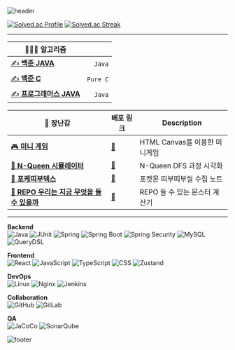 ![header](https://capsule-render.vercel.app/api?type=waving&color=gradient&customColorList=15&height=200&section=header&text=SJ70&fontSize=70&fontAlign=85&fontAlignY=40&animation=fadeIn)

[![Solved.ac Profile](http://mazassumnida.wtf/api/v2/generate_badge?boj=sj70)](https://solved.ac/sj70/)
[![Solved.ac Streak](http://mazandi.herokuapp.com/api?handle=sj70&theme=cold)](https://solved.ac/sj70/)
<!-- [![Solved.ac stats](https://github-readme-solvedac.hyp3rflow.vercel.app/api/?handle=sj70)](https://solved.ac/sj70/) -->

---

|👨🏻‍💻 알고리즘 | |
| --- | ---: |
| [✍ **백준 JAVA**](https://github.com/SJ70/Baekjoon_Java) | `Java` |
| [✍ **백준 C**](https://github.com/SJ70/Baekjoon_Java) | `Pure C` |
| [✍ **프로그래머스 JAVA**](https://github.com/SJ70/Programmers_Java) | `Java` |

| 🧶 장난감 | 배포 링크 | Description |
| --- | --- | --- |
| [🎮 **미니 게임**](https://github.com/SJ70/mini_games) | [🔗](https://sj70.github.io/mini_games/) | HTML Canvas를 이용한 미니게임 |
| [👑 **N-Queen 시뮬레이터**](https://github.com/SJ70/N-Queen_Simulator) | [🔗](https://sj70.github.io/N-Queen_Simulator/) | N-Queen DFS 과정 시각화 |
| [🔴 **포케띠부덱스**](https://github.com/SJ70/poke-ttibu-dex) | [🔗](https://sj70.github.io/poke-ttibu-dex/) | 포켓몬 띠부띠부씰 수집 노트 |
| [🧮 **REPO 우리는 지금 무엇을 들 수 있을까**](https://github.com/SJ70/repo-what-can-we-hold-up-now) | [🔗](https://sj70.github.io/repo-what-can-we-hold-up-now/) | REPO 들 수 있는 몬스터 계산기 |

---

**Backend**  
![Java](https://img.shields.io/badge/Java-007396?style=for-the-badge&logo=openjdk&logoColor=white)
![JUnit](https://img.shields.io/badge/JUnit-25A162?style=for-the-badge&logo=junit5&logoColor=white)
![Spring](https://img.shields.io/badge/Spring-6DB33F?style=for-the-badge&logo=Spring&logoColor=white)
![Spring Boot](https://img.shields.io/badge/Spring_Boot-6DB33F?style=for-the-badge&logo=springboot&logoColor=white)
![Spring Security](https://img.shields.io/badge/Spring_Security-6DB33F?style=for-the-badge&logo=springsecurity&logoColor=white)
![MySQL](https://img.shields.io/badge/MySQL-4479A1?style=for-the-badge&logo=mysql&logoColor=white)
![QueryDSL](https://img.shields.io/badge/QueryDSL-0085C9?style=for-the-badge&logo=java&logoColor=white)

**Frontend**  
![React](https://img.shields.io/badge/React-61DAFB?style=for-the-badge&logo=react&logoColor=black)
![JavaScript](https://img.shields.io/badge/JavaScript-F7DF1E?style=for-the-badge&logo=javascript&logoColor=black)
![TypeScript](https://img.shields.io/badge/TypeScript-3178C6?style=for-the-badge&logo=typescript&logoColor=white)
![CSS](https://img.shields.io/badge/CSS-1572B6?style=for-the-badge&logo=css&logoColor=white)
![Zustand](https://img.shields.io/badge/Zustand-000000?style=for-the-badge&logo=zustand&logoColor=white)

**DevOps**  
![Linux](https://img.shields.io/badge/Linux-FCC624?style=for-the-badge&logo=linux&logoColor=black)
![Nginx](https://img.shields.io/badge/Nginx-009639?style=for-the-badge&logo=nginx&logoColor=white)
![Jenkins](https://img.shields.io/badge/Jenkins-D24939?style=for-the-badge&logo=jenkins&logoColor=white)

**Collaboration**  
![GitHub](https://img.shields.io/badge/GitHub-181717?style=for-the-badge&logo=github&logoColor=white)
![GitLab](https://img.shields.io/badge/GitLab-FC6D26?style=for-the-badge&logo=gitlab&logoColor=white)

**QA**  
![JaCoCo](https://img.shields.io/badge/JaCoCo-CC0033?style=for-the-badge&logoColor=white)
![SonarQube](https://img.shields.io/badge/SonarQube-4E9BCD?style=for-the-badge&logo=sonarqube&logoColor=white)


![footer](https://capsule-render.vercel.app/api?type=waving&color=gradient&customColorList=15&height=100&section=footer)
